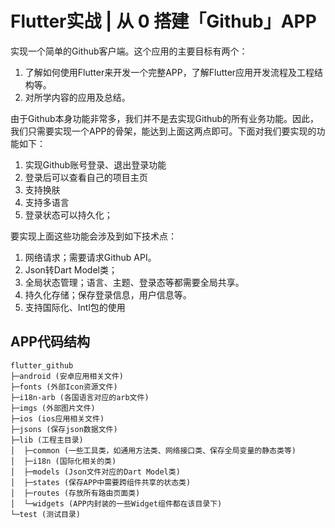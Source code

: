 # Flutter实战 | 从 0 搭建「Github」APP

实现一个简单的Github客户端。这个应用的主要目标有两个：

1. 了解如何使用Flutter来开发一个完整APP，了解Flutter应用开发流程及工程结构等。
2. 对所学内容的应用及总结。

由于Github本身功能非常多，我们并不是去实现Github的所有业务功能。因此，我们只需要实现一个APP的骨架，能达到上面这两点即可。下面对我们要实现的功能如下：

1. 实现Github账号登录、退出登录功能
2. 登录后可以查看自己的项目主页
3. 支持换肤
4. 支持多语言
5. 登录状态可以持久化；

要实现上面这些功能会涉及到如下技术点：

1. 网络请求；需要请求Github API。
2. Json转Dart Model类；
3. 全局状态管理；语言、主题、登录态等都需要全局共享。
4. 持久化存储；保存登录信息，用户信息等。
5. 支持国际化、Intl包的使用

## APP代码结构

```
flutter_github
├─android (安卓应用相关文件)
├─fonts (外部Icon资源文件)
├─i18n-arb (各国语言对应的arb文件)
├─imgs (外部图片文件)
├─ios (ios应用相关文件)
├─jsons (保存json数据文件)
├─lib (工程主目录)
│  ├─common (一些工具类，如通用方法类、网络接口类、保存全局变量的静态类等)
│  ├─i18n (国际化相关的类)
│  ├─models (Json文件对应的Dart Model类)
│  ├─states (保存APP中需要跨组件共享的状态类)
│  ├─routes (存放所有路由页面类)
│  └─widgets (APP内封装的一些Widget组件都在该目录下)
└─test (测试目录)
```
